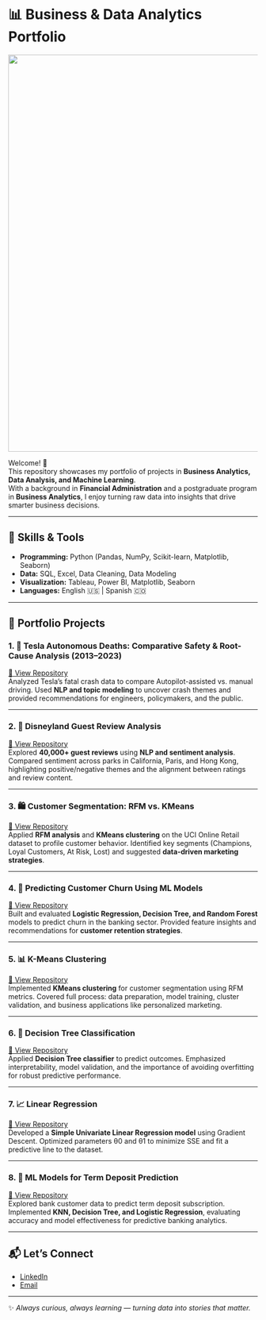 # 📊 Business & Data Analytics Portfolio  

<p align="center">
  <img src="./[what-is-data-analytics-mads.jpg](https://www.google.com/url?sa=i&url=https%3A%2F%2Fonlinedegrees.sandiego.edu%2Fwhat-is-data-analytics%2F&psig=AOvVaw1RTfV8eRd4ffExxyi3kATp&ust=1757623204207000&source=images&cd=vfe&opi=89978449&ved=0CBUQjRxqFwoTCIjE1umGz48DFQAAAAAdAAAAABAE)" width="800"/>
</p>

Welcome! 👋  
This repository showcases my portfolio of projects in **Business Analytics, Data Analysis, and Machine Learning**.  
With a background in **Financial Administration** and a postgraduate program in **Business Analytics**, I enjoy turning raw data into insights that drive smarter business decisions.  

---

## 🔧 Skills & Tools  
- **Programming:** Python (Pandas, NumPy, Scikit-learn, Matplotlib, Seaborn)  
- **Data:** SQL, Excel, Data Cleaning, Data Modeling  
- **Visualization:** Tableau, Power BI, Matplotlib, Seaborn  
- **Languages:** English 🇺🇸 | Spanish 🇨🇴  

---

## 📂 Portfolio Projects  

### 1. 🚗 Tesla Autonomous Deaths: Comparative Safety & Root-Cause Analysis (2013–2023)  
[🔗 View Repository](https://github.com/GeraldineReinoso/Tesla-Autonomous-Deaths-Comparative-Safety-And-Root-Cause-Analysis-)  
Analyzed Tesla’s fatal crash data to compare Autopilot-assisted vs. manual driving. Used **NLP and topic modeling** to uncover crash themes and provided recommendations for engineers, policymakers, and the public.  

---

### 2. 🏰 Disneyland Guest Review Analysis  
[🔗 View Repository](https://github.com/GeraldineReinoso/Disneyland-Guest-Review-Analysis)  
Explored **40,000+ guest reviews** using **NLP and sentiment analysis**. Compared sentiment across parks in California, Paris, and Hong Kong, highlighting positive/negative themes and the alignment between ratings and review content.  

---

### 3. 🛍️ Customer Segmentation: RFM vs. KMeans  
[🔗 View Repository](https://github.com/GeraldineReinoso/Customer-Segmentation-RFM-vs-KMeans)  
Applied **RFM analysis** and **KMeans clustering** on the UCI Online Retail dataset to profile customer behavior. Identified key segments (Champions, Loyal Customers, At Risk, Lost) and suggested **data-driven marketing strategies**.  

---

### 4. 🏦 Predicting Customer Churn Using ML Models  
[🔗 View Repository](https://github.com/GeraldineReinoso/Final-Project-Predictive-Analysis)  
Built and evaluated **Logistic Regression, Decision Tree, and Random Forest** models to predict churn in the banking sector. Provided feature insights and recommendations for **customer retention strategies**.  

---

### 5. 📊 K-Means Clustering  
[🔗 View Repository](https://github.com/GeraldineReinoso/K-Means-Clustering)  
Implemented **KMeans clustering** for customer segmentation using RFM metrics. Covered full process: data preparation, model training, cluster validation, and business applications like personalized marketing.  

---

### 6. 🌳 Decision Tree Classification  
[🔗 View Repository](https://github.com/GeraldineReinoso/Decision-Tree-Classification)  
Applied **Decision Tree classifier** to predict outcomes. Emphasized interpretability, model validation, and the importance of avoiding overfitting for robust predictive performance.  

---

### 7. 📈 Linear Regression  
[🔗 View Repository](https://github.com/GeraldineReinoso/Linear-Regression)  
Developed a **Simple Univariate Linear Regression model** using Gradient Descent. Optimized parameters θ0 and θ1 to minimize SSE and fit a predictive line to the dataset.  

---

### 8. 🧠 ML Models for Term Deposit Prediction  
[🔗 View Repository](https://github.com/GeraldineReinoso/ML-Models)  
Explored bank customer data to predict term deposit subscription. Implemented **KNN, Decision Tree, and Logistic Regression**, evaluating accuracy and model effectiveness for predictive banking analytics.  

---

## 📬 Let’s Connect  
- [LinkedIn](https://www.linkedin.com/in/geraldine-reinoso/)  
- [Email](mailto:geraldine.reinosov@gmail.com)  

---
✨ *Always curious, always learning — turning data into stories that matter.*  

